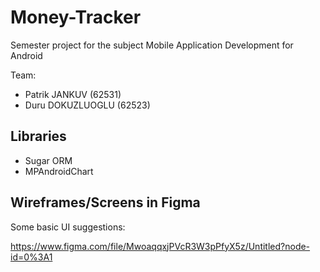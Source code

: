 # Money-Tracker

Semester project for the subject Mobile Application Development for Android

Team:

- Patrik JANKUV (62531)
- Duru DOKUZLUOGLU (62523)

## Libraries
- Sugar ORM
- MPAndroidChart

## Wireframes/Screens in Figma
Some basic UI suggestions:

https://www.figma.com/file/MwoaqqxjPVcR3W3pPfyX5z/Untitled?node-id=0%3A1
